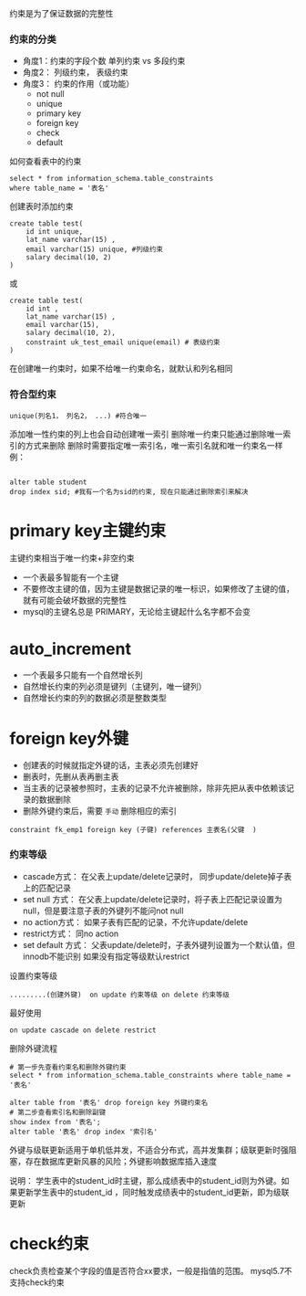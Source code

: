 约束是为了保证数据的完整性

### 约束的分类
- 角度1：约束的字段个数 单列约束 vs 多段约束
- 角度2： 列级约束， 表级约束
- 角度3： 约束的作用（或功能）
    - not null
    - unique
    - primary key
    - foreign key
    - check
    - default

如何查看表中的约束 
```mysql
select * from information_schema.table_constraints 
where table_name = '表名'
```

创建表时添加约束
```mysql
create table test(
	id int unique,
	lat_name varchar(15) ,
	email varchar(15) unique, #列级约束
	salary decimal(10, 2)
)
```
或
```mysql
create table test(
	id int ,
	lat_name varchar(15) ,
	email varchar(15), 
	salary decimal(10, 2),
	constraint uk_test_email unique(email) # 表级约束
)
```

在创建唯一约束时，如果不给唯一约束命名，就默认和列名相同

### 符合型约束

```mysql
unique(列名1， 列名2， ...) #符合唯一
```

添加唯一性约束的列上也会自动创建唯一索引
删除唯一约束只能通过删除唯一索引的方式来删除
删除时需要指定唯一索引名，唯一索引名就和唯一约束名一样
例：
```mysql

alter table student  
drop index sid; #我有一个名为sid的约束, 现在只能通过删除索引来解决
```

# primary key主键约束
 主键约束相当于唯一约束+非空约束
 - 一个表最多智能有一个主键
 - 不要修改主键的值，因为主键是数据记录的唯一标识，如果修改了主键的值，就有可能会破坏数据的完整性
 - mysql的主键名总是 PRIMARY，无论给主键起什么名字都不会变

# auto_increment
- 一个表最多只能有一个自然增长列
- 自然增长约束的列必须是键列（主键列，唯一键列）    
- 自然增长约束的列的数据必须是整数类型



# foreign key外键
- 创建表的时候就指定外键的话，主表必须先创建好
- 删表时，先删从表再删主表
- 当主表的记录被参照时，主表的记录不允许被删除，除非先把从表中依赖该记录的数据删除
- 删除外键约束后，需要 ` 手动 ` 删除相应的索引

```mysql
constraint fk_emp1 foreign key (子键) references 主表名(父键  )
```
### 约束等级

- cascade方式： 在父表上update/delete记录时， 同步update/delete掉子表上的匹配记录
- set null 方式： 在父表上update/delete记录时，将子表上匹配记录设置为null，但是要注意子表的外键列不能问not null
- no action方式： 如果子表有匹配的记录，不允许update/delete
- restrict方式： 同no action
- set default 方式： 父表update/delete时，子表外键列设置为一个默认值，但innodb不能识别
如果没有指定等级默认restrict


设置约束等级
```mysql
.........(创建外键)  on update 约束等级 on delete 约束等级
```
最好使用
```mysql
on update cascade on delete restrict
```

删除外键流程
```mysql
# 第一步先查看约束名和删除外键约束
select * from information_schema.table_constraints where table_name = '表名'

alter table from '表名' drop foreign key 外键约束名
# 第二步查看索引名和删除副键
show index from '表名';
alter table '表名' drop index '索引名'
```

外键与级联更新适用于单机低并发，不适合分布式，高并发集群；级联更新时强阻塞，存在数据库更新风暴的风险；外键影响数据库插入速度

说明： 学生表中的student_id时主键，那么成绩表中的student_id则为外键。如果更新学生表中的student_id ，同时触发成绩表中的student_id更新，即为级联更新



# check约束

check负责检查某个字段的值是否符合xx要求，一般是指值的范围。 mysql5.7不支持check约束
